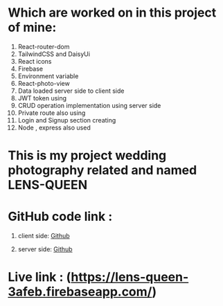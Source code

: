 # Which are worked on in this project of mine:
1. React-router-dom
2. TailwindCSS and DaisyUi
3. React icons
4. Firebase
5. Environment variable 
6. React-photo-view
7. Data loaded server side to client side
8. JWT token using
9. CRUD operation implementation using server side
10. Private route also using
11. Login and Signup section creating
12. Node , express also used

# This is my project wedding photography related and named LENS-QUEEN

# GitHub code link :
1. client side: [Github](https://github.com/Porgramming-Hero-web-course/b6a11-service-review-client-side-SABIKUN-NAHAR-URMY)

2. server side: [Github](https://github.com/Porgramming-Hero-web-course/b6a11-service-review-server-side-SABIKUN-NAHAR-URMY)

# Live link : (https://lens-queen-3afeb.firebaseapp.com/)
